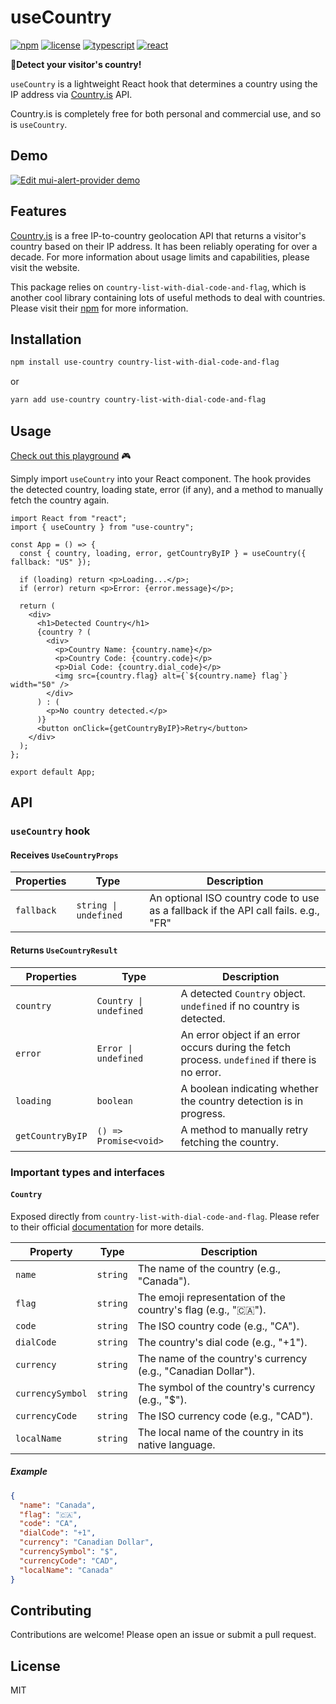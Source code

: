 # useCountry

[![npm](https://img.shields.io/npm/v/use-country?color=orange)](https://www.npmjs.com/package/use-country)
[![license](https://img.shields.io/badge/license-MIT-green)](https://www.npmjs.com/package/use-country)
[![typescript](https://img.shields.io/badge/typescript-blue?logo=typescript&logoColor=f5f5f5)](https://www.npmjs.com/package/use-country)
[![react](https://img.shields.io/badge/react-blue?logo=react)](https://www.npmjs.com/package/use-country)

📍**Detect your visitor's country!**

`useCountry` is a lightweight React hook that determines a country using the IP address via [Country.is](https://country.is/) API.

Country.is is completely free for both personal and commercial use, and so is `useCountry`.

## Demo

[![Edit mui-alert-provider demo](https://codesandbox.io/static/img/play-codesandbox.svg)](https://codesandbox.io/p/sandbox/use-country-demo-52pvzy)

## Features

[Country.is](https://country.is/) is a free IP-to-country geolocation API that returns a visitor's country based on their IP address. It has been reliably operating for over a decade. For more information about usage limits and capabilities, please visit the website.

This package relies on `country-list-with-dial-code-and-flag`, which is another cool library containing lots of useful methods to deal with countries. Please visit their [npm](https://www.npmjs.com/package/country-list-with-dial-code-and-flag) for more information.

## Installation

```bash
npm install use-country country-list-with-dial-code-and-flag
```

or

```bash
yarn add use-country country-list-with-dial-code-and-flag
```

## Usage

[Check out this playground](https://codesandbox.io/p/sandbox/use-country-demo-52pvzy) 🎮

Simply import `useCountry` into your React component. The hook provides the detected country, loading state, error (if any), and a method to manually fetch the country again.

```tsx
import React from "react";
import { useCountry } from "use-country";

const App = () => {
  const { country, loading, error, getCountryByIP } = useCountry({ fallback: "US" });

  if (loading) return <p>Loading...</p>;
  if (error) return <p>Error: {error.message}</p>;

  return (
    <div>
      <h1>Detected Country</h1>
      {country ? (
        <div>
          <p>Country Name: {country.name}</p>
          <p>Country Code: {country.code}</p>
          <p>Dial Code: {country.dial_code}</p>
          <img src={country.flag} alt={`${country.name} flag`} width="50" />
        </div>
      ) : (
        <p>No country detected.</p>
      )}
      <button onClick={getCountryByIP}>Retry</button>
    </div>
  );
};

export default App;
```

## API

### `useCountry` hook

#### Receives `UseCountryProps`

| Properties | Type                  | Description                                                                 |
|------------|-----------------------|-----------------------------------------------------------------------------|
| `fallback` | `string \| undefined` | An optional ISO country code to use as a fallback if the API call fails. e.g., "FR" |

#### Returns `UseCountryResult`

| Properties         | Type                          | Description                                                                 |
|--------------------|-------------------------------|-----------------------------------------------------------------------------|
| `country`          | `Country \| undefined`        | A detected `Country` object. `undefined` if no country is detected.     	|
| `error`            | `Error \| undefined`          | An error object if an error occurs during the fetch process. `undefined` if there is no error.|
| `loading`          | `boolean`                     | A boolean indicating whether the country detection is in progress.          |
| `getCountryByIP`   | `() => Promise<void>`         | A method to manually retry fetching the country.                            |

### Important types and interfaces

#### `Country`

Exposed directly from `country-list-with-dial-code-and-flag`. Please refer to their official [documentation](https://zin-kyaw-kyaw.gitbook.io/country-flags/usage#country) for more details.

| Property         | Type     | Description                                                   |
|------------------|----------|---------------------------------------------------------------|
| `name`           | `string` | The name of the country (e.g., "Canada").                     |
| `flag`           | `string` | The emoji representation of the country's flag (e.g., "🇨🇦"). |
| `code`           | `string` | The ISO country code (e.g., "CA").                            |
| `dialCode`       | `string` | The country's dial code (e.g., "+1").                         |
| `currency`       | `string` | The name of the country's currency (e.g., "Canadian Dollar"). |
| `currencySymbol` | `string` | The symbol of the country's currency (e.g., "$").             |
| `currencyCode`   | `string` | The ISO currency code (e.g., "CAD").                          |
| `localName`      | `string` | The local name of the country in its native language.         |

##### Example

```json
{
  "name": "Canada",
  "flag": "🇨🇦",
  "code": "CA",
  "dialCode": "+1",
  "currency": "Canadian Dollar",
  "currencySymbol": "$",
  "currencyCode": "CAD",
  "localName": "Canada"
}
```

## Contributing

Contributions are welcome! Please open an issue or submit a pull request.

## License

MIT